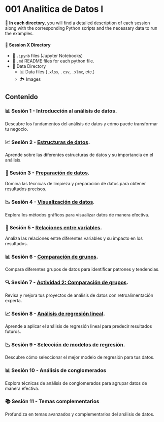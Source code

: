 # 001 Analitica de Datos I

📁 **In each directory**, you will find a detailed description of each session along with the corresponding Python scripts and the necessary data to run the examples.

#### 📂 Session X Directory
- 📓 `.ipynb` files (Jupyter Notebooks)
- 📘 `.md` README files for each python file.
- 📂 Data Directory
  - 📊 Data files (`.xlsx`, `.csv`, `.xlmx`, etc.)
  - 🏞️ Images

## Contenido


### 📊 Sesión 1 - Introducción al análisis de datos.
Descubre los fundamentos del análisis de datos y cómo puede transformar tu negocio.

### 📈 Sesión 2 - [Estructuras de datos](Sesion002/README.md).  
Aprende sobre las diferentes estructuras de datos y su importancia en el análisis.

### 🧹 Sesión 3 - [Preparación de datos](Sesion003/README.md).
Domina las técnicas de limpieza y preparación de datos para obtener resultados precisos.

### 📉 Sesión 4 - [Visualización de datos](Sesion004/README.md).
Explora los métodos gráficos para visualizar datos de manera efectiva.

### 🔗 Sesión 5 - [Relaciones entre variables](Sesion005/README.md).
Analiza las relaciones entre diferentes variables y su impacto en los resultados.

### 📊 Sesión 6 - [Comparación de grupos](Sesion006/README.md).
Compara diferentes grupos de datos para identificar patrones y tendencias.

### 🔍 Sesión 7 - [Actividad 2: Comparación de grupos](Sesion007/README.md).
Revisa y mejora tus proyectos de análisis de datos con retroalimentación experta.

### 📈 Sesión 8 - [Análisis de regresión lineal](Sesion008/README.md).
Aprende a aplicar el análisis de regresión lineal para predecir resultados futuros.

### 📉 Sesión 9 - [Selección de modelos de regresión](Sesion009/README.md).
Descubre cómo seleccionar el mejor modelo de regresión para tus datos.

### 📊 Sesión 10 - Análisis de conglomerados
Explora técnicas de análisis de conglomerados para agrupar datos de manera efectiva.

### 📚 Sesión 11 - Temas complementarios
Profundiza en temas avanzados y complementarios del análisis de datos.
